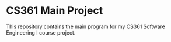 # CS361 Main Project

This repository contains the main program for my CS361 Software Engineering I course project.

